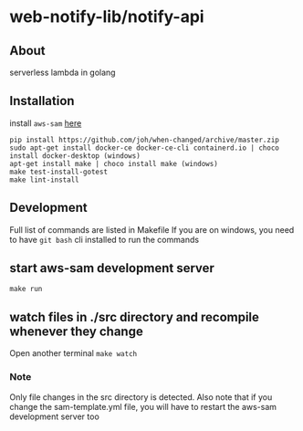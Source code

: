 # web-notify-lib/notify-api
## About
serverless lambda in golang


## Installation
install `aws-sam` [here](https://docs.aws.amazon.com/serverless-application-model/latest/developerguide/serverless-sam-cli-install.html)

```
pip install https://github.com/joh/when-changed/archive/master.zip
sudo apt-get install docker-ce docker-ce-cli containerd.io | choco install docker-desktop (windows)
apt-get install make | choco install make (windows)
make test-install-gotest
make lint-install
```

## Development
Full list of commands are listed in Makefile
If you are on windows, you need to have `git bash` cli installed to run the commands

## start aws-sam development server
`make run`

## watch files in ./src directory and recompile whenever they change
Open another terminal
`make watch`

### Note
Only file changes in the src directory is detected.
Also note that if you change the sam-template.yml file, you will have to restart the aws-sam development server too
